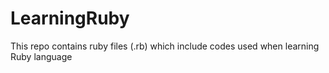 # LearningRuby
This repo contains ruby files (.rb) which include codes used when learning Ruby language
